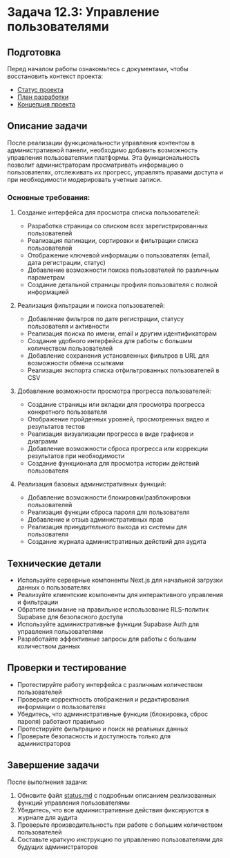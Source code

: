 # Задача 12.3: Управление пользователями

## Подготовка
Перед началом работы ознакомьтесь с документами, чтобы восстановить контекст проекта:
- [Статус проекта](../docs/status.md)
- [План разработки](../docs/development-plan.md)
- [Концепция проекта](../docs/bizlevel-concept.md)

## Описание задачи
После реализации функциональности управления контентом в административной панели, необходимо добавить возможность управления пользователями платформы. Эта функциональность позволит администраторам просматривать информацию о пользователях, отслеживать их прогресс, управлять правами доступа и при необходимости модерировать учетные записи.

### Основные требования:
1. Создание интерфейса для просмотра списка пользователей:
   - Разработка страницы со списком всех зарегистрированных пользователей
   - Реализация пагинации, сортировки и фильтрации списка пользователей
   - Отображение ключевой информации о пользователях (email, дата регистрации, статус)
   - Добавление возможности поиска пользователей по различным параметрам
   - Создание детальной страницы профиля пользователя с полной информацией

2. Реализация фильтрации и поиска пользователей:
   - Добавление фильтров по дате регистрации, статусу пользователя и активности
   - Реализация поиска по имени, email и другим идентификаторам
   - Создание удобного интерфейса для работы с большим количеством пользователей
   - Добавление сохранения установленных фильтров в URL для возможности обмена ссылками
   - Реализация экспорта списка отфильтрованных пользователей в CSV

3. Добавление возможности просмотра прогресса пользователей:
   - Создание страницы или вкладки для просмотра прогресса конкретного пользователя
   - Отображение пройденных уровней, просмотренных видео и результатов тестов
   - Реализация визуализации прогресса в виде графиков и диаграмм
   - Добавление возможности сброса прогресса или коррекции результатов при необходимости
   - Создание функционала для просмотра истории действий пользователя

4. Реализация базовых административных функций:
   - Добавление возможности блокировки/разблокировки пользователей
   - Реализация функции сброса пароля для пользователя
   - Добавление и отзыв административных прав
   - Реализация принудительного выхода из системы для пользователя
   - Создание журнала административных действий для аудита

## Технические детали
- Используйте серверные компоненты Next.js для начальной загрузки данных о пользователях
- Реализуйте клиентские компоненты для интерактивного управления и фильтрации
- Обратите внимание на правильное использование RLS-политик Supabase для безопасного доступа
- Используйте административные функции Supabase Auth для управления пользователями
- Разработайте эффективные запросы для работы с большим количеством данных

## Проверки и тестирование
- Протестируйте работу интерфейса с различным количеством пользователей
- Проверьте корректность отображения и редактирования информации о пользователях
- Убедитесь, что административные функции (блокировка, сброс пароля) работают правильно
- Протестируйте фильтрацию и поиск на реальных данных
- Проверьте безопасность и доступность только для администраторов

## Завершение задачи
После выполнения задачи:
1. Обновите файл [status.md](../docs/status.md) с подробным описанием реализованных функций управления пользователями
2. Убедитесь, что все административные действия фиксируются в журнале для аудита
3. Проверьте производительность при работе с большим количеством пользователей
4. Составьте краткую инструкцию по управлению пользователями для будущих администраторов 